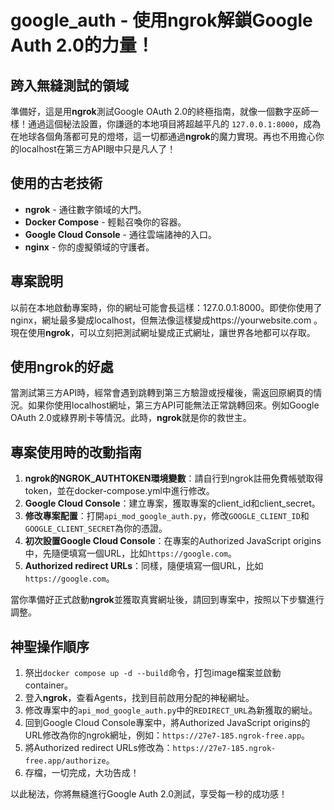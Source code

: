 # google_auth - 使用ngrok解鎖Google Auth 2.0的力量！

## 跨入無縫測試的領域

準備好，這是用**ngrok**測試Google OAuth 2.0的終極指南，就像一個數字巫師一樣！通過這個秘法設置，你謙遜的本地項目將超越平凡的 `127.0.0.1:8000`，成為在地球各個角落都可見的燈塔，這一切都通過**ngrok**的魔力實現。再也不用擔心你的localhost在第三方API眼中只是凡人了！

## 使用的古老技術
- **ngrok** - 通往數字領域的大門。
- **Docker Compose** - 輕鬆召喚你的容器。
- **Google Cloud Console** - 通往雲端諸神的入口。
- **nginx** - 你的虛擬領域的守護者。

## 專案說明

以前在本地啟動專案時，你的網址可能會長這樣：127.0.0.1:8000。即使你使用了nginx，網址最多變成localhost，但無法像這樣變成https://yourwebsite.com 。現在使用**ngrok**，可以立刻把測試網址變成正式網址，讓世界各地都可以存取。

## 使用ngrok的好處

當測試第三方API時，經常會遇到跳轉到第三方驗證或授權後，需返回原網頁的情況。如果你使用localhost網址，第三方API可能無法正常跳轉回來。例如Google OAuth 2.0或綠界刷卡等情況。此時，**ngrok**就是你的救世主。

## 專案使用時的改動指南

1. **ngrok的NGROK_AUTHTOKEN環境變數**：請自行到ngrok註冊免費帳號取得token，並在docker-compose.yml中進行修改。
2. **Google Cloud Console**：建立專案，獲取專案的client_id和client_secret。
3. **修改專案配置**：打開`api_mod_google_auth.py`，修改`GOOGLE_CLIENT_ID`和`GOOGLE_CLIENT_SECRET`為你的憑證。
4. **初次設置Google Cloud Console**：在專案的Authorized JavaScript origins中，先隨便填寫一個URL，比如`https://google.com`。
5. **Authorized redirect URLs**：同樣，隨便填寫一個URL，比如`https://google.com`。

當你準備好正式啟動**ngrok**並獲取真實網址後，請回到專案中，按照以下步驟進行調整。

## 神聖操作順序
1. 祭出`docker compose up -d --build`命令，打包image檔案並啟動container。
2. 登入**ngrok**，查看Agents，找到目前啟用分配的神秘網址。
3. 修改專案中的`api_mod_google_auth.py`中的`REDIRECT_URL`為新獲取的網址。
4. 回到Google Cloud Console專案中，將Authorized JavaScript origins的URL修改為你的ngrok網址，例如：`https://27e7-185.ngrok-free.app`。
5. 將Authorized redirect URLs修改為：`https://27e7-185.ngrok-free.app/authorize`。
6. 存檔，一切完成，大功告成！

以此秘法，你將無縫進行Google Auth 2.0測試，享受每一秒的成功感！
